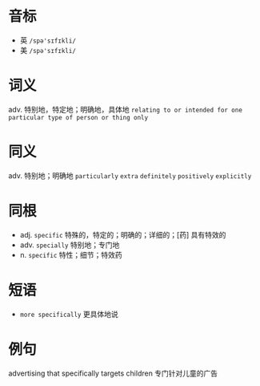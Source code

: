 # 音标

- 英 `/spə'sɪfɪkli/`
- 美 `/spə'sɪfɪkli/`

# 词义

adv. 特别地，特定地；明确地，具体地
`relating to or intended for one particular type of person or thing only`

# 同义

adv. 特别地；明确地
`particularly` `extra` `definitely` `positively` `explicitly`

# 同根

- adj. `specific` 特殊的，特定的；明确的；详细的；[药] 具有特效的
- adv. `specially` 特别地；专门地
- n. `specific` 特性；细节；特效药

# 短语

- `more specifically` 更具体地说

# 例句

advertising that specifically targets children
专门针对儿童的广告


